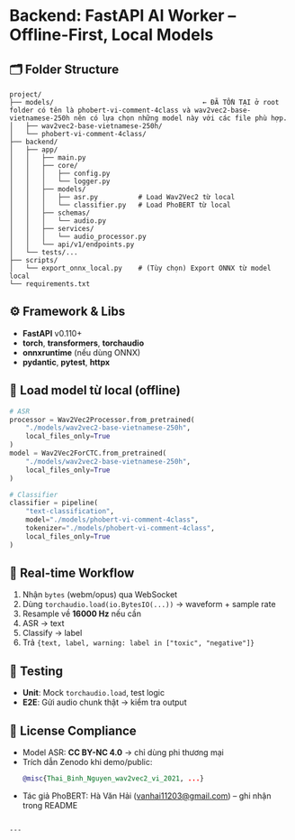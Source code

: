 # Backend: FastAPI AI Worker – Offline-First, Local Models

## 🗂️ Folder Structure
```
project/
├── models/                                     ← ĐÃ TỒN TẠI ở root folder có tên là phobert-vi-comment-4class và wav2vec2-base-vietnamese-250h nên có lựa chọn những model này với các file phù hợp.
│   ├── wav2vec2-base-vietnamese-250h/
│   └── phobert-vi-comment-4class/
├── backend/
│   ├── app/
│   │   ├── main.py
│   │   ├── core/
│   │   │   ├── config.py
│   │   │   └── logger.py
│   │   ├── models/
│   │   │   ├── asr.py          # Load Wav2Vec2 từ local
│   │   │   └── classifier.py   # Load PhoBERT từ local
│   │   ├── schemas/
│   │   │   └── audio.py
│   │   ├── services/
│   │   │   └── audio_processor.py
│   │   └── api/v1/endpoints.py
│   └── tests/...
├── scripts/
│   └── export_onnx_local.py    # (Tùy chọn) Export ONNX từ model local
└── requirements.txt
```

## ⚙️ Framework & Libs
- **FastAPI** v0.110+
- **torch**, **transformers**, **torchaudio**
- **onnxruntime** (nếu dùng ONNX)
- **pydantic**, **pytest**, **httpx**

## 🧠 Load model từ local (offline)
```python
# ASR
processor = Wav2Vec2Processor.from_pretrained(
    "./models/wav2vec2-base-vietnamese-250h",
    local_files_only=True
)
model = Wav2Vec2ForCTC.from_pretrained(
    "./models/wav2vec2-base-vietnamese-250h",
    local_files_only=True
)

# Classifier
classifier = pipeline(
    "text-classification",
    model="./models/phobert-vi-comment-4class",
    tokenizer="./models/phobert-vi-comment-4class",
    local_files_only=True
)
```

## 🔄 Real-time Workflow
1. Nhận `bytes` (webm/opus) qua WebSocket
2. Dùng `torchaudio.load(io.BytesIO(...))` → waveform + sample rate
3. Resample về **16000 Hz** nếu cần
4. ASR → text
5. Classify → label
6. Trả `{text, label, warning: label in ["toxic", "negative"]}`

## 🧪 Testing
- **Unit**: Mock `torchaudio.load`, test logic
- **E2E**: Gửi audio chunk thật → kiểm tra output

## 📜 License Compliance
- Model ASR: **CC BY-NC 4.0** → chỉ dùng phi thương mại
- Trích dẫn Zenodo khi demo/public:
  ```bibtex
  @misc{Thai_Binh_Nguyen_wav2vec2_vi_2021, ...}
  ```
- Tác giả PhoBERT: Hà Văn Hải (vanhai11203@gmail.com) – ghi nhận trong README
```

---
